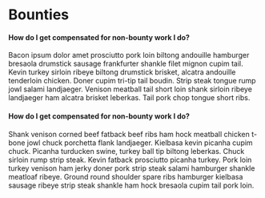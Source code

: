 # Bounties
#### How do I get compensated for non-bounty work I do?
Bacon ipsum dolor amet prosciutto pork loin biltong andouille hamburger bresaola drumstick sausage frankfurter shankle filet mignon cupim tail. Kevin turkey sirloin ribeye biltong drumstick brisket, alcatra andouille tenderloin chicken. Doner cupim tri-tip tail boudin. Strip steak tongue rump jowl salami landjaeger. Venison meatball tail short loin shank sirloin ribeye landjaeger ham alcatra brisket leberkas. Tail pork chop tongue short ribs.


#### How do I get compensated for non-bounty work I do?
Shank venison corned beef fatback beef ribs ham hock meatball chicken t-bone jowl chuck porchetta flank landjaeger. Kielbasa kevin picanha cupim chuck. Picanha turducken swine, turkey ball tip biltong leberkas. Chuck sirloin rump strip steak. Kevin fatback prosciutto picanha turkey. Pork loin turkey venison ham jerky doner pork strip steak salami hamburger shankle meatloaf ribeye. Ground round shoulder spare ribs hamburger kielbasa sausage ribeye strip steak shankle ham hock bresaola cupim tail pork loin.
